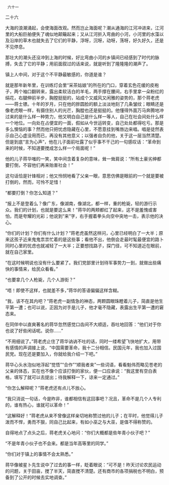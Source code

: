      六十一 

   二十六

   大海的浪潮涌起，会使海面改观。然而岂止海面呢？潮从通海的江河冲进来，江河里的大船巨舶便失了魂似地颠簸起来；又从江河折入弯曲的小河，小河里的水藻以及沿岸的草木也就失去了它们的平静，浮呀，沉呀，动呀，荡呀，好久好久，还是不见停息。 

   那壮大的潮头还没冲到上海的时候，好比弯曲小河的乡镇间已经感到了时代的脉搏，失去了它的平静；用前面叙过的话来说，就是听到了隆隆隆的潮声了。 

   镇上人中间，对于这个不平静最敏感的，你道是谁？ 

   就是那年新年里，在训练灯会里“采茶姑娘”的所在的门口，穿着玄色花缓的皮袍子，两个袖口翻转来，露出柔软洁白的羊毛，两手撑在腰间，右手里拿一朵粉红的绢花，右腿伸前半步，胸膛挺挺的，站成个又威风又闲雅的姿势的，那个蒋老虎——蒋士镖。十年的岁月，只在他的胖圆脸的额上淡淡地刻了几条皱纹；眼睛还是像老虎眼一样，有摄住别人的光芒，胸膛也还是挺挺的。他懂得外面万马奔腾地冲过来的是什么样一种势力，他又明白自己是什么样一等人，自己在社会间处什么样一个地位。一向处在占便宜的一面，假如从今世运转变，自己处处都得吃亏。那是多么懊恼的事？然而他只把忧虑隐藏在心里，不愿意挂到嘴唇边来唱。唱是徒然表示自己心虚没用而已，再没有其他意义；以强者自负的他，关于这一层当然清楚。但是到底“言为心声”，他在儿子面前吐露了似乎事不干己的一句感叹话：“革命到来的时候，不知道要搅成怎么样一个局面呢！” 

   他的儿子蒋华嗤的一笑，笑中间含着复杂的意味，耸一耸肩说：“所有土豪劣绅都要打倒，不容他们再来贻害社会！” 

   这句话恰是针锋相对；他又怜悯地看了父亲一眼，意思仿佛是眼前的一个就是要被打倒的，然而，可怜不足惜！ 

   “都要打倒？你怎么知道？” 

   “报上不是登着么？像广东，像湖南，像湖北，都一样，重的枪毙，轻的游行示众。我们的计划，也就是要这么来！”蒋华的两颊都红了起来，这不是羞愧或害怕，而是夸耀的光彩；他说到“来”字，右手握着拳头向空中突地一击，表示他的决心。 

   “你们的计划？你们有什么计划？”蒋老虎虽然这样问，心里已经明白了一大半；原来这孩子近来鬼鬼祟祟忙着的是这些事；看他不出，他倒会走最时髦最便宜的路卜同时心里的忧虑也就减轻了一大半；正要想找路子，探门径，可不知道近在眼前，就在自己家里。 

   “在这时候明说也没有什么要紧了。我们党部里计划待军事势力一到，就做出些痛快的事情来，给民众看看。” 

   “也要拿几个人枪毙，几个人游街？” 

   “唔！即使不这样，也就差不多，”蒋华的答语偏偏这样含糊。 

   “我，该不在其内吧？”蒋老虎一副情急的神态，两颗圆眼珠瞪着儿子，简直是他生平第一遭；也可以说，正因为对手是儿子，他才毫不隐藏，表露出生平第一遭的窘态来。 

   在同伴中以直爽著名的蒋华忽然感觉口齿间不大顺适，吞吐地回答：“他们对于你也说了好些闲话呢。说你……” 

   “不用细说了。”蒋老虎止住了蒋华讷讷不吐的话，同时一缕希望飞快地扩大，用带有感情的声调接上说，“中国需要革命，我十二分相信。民国元年，我也加入过国民党。现在还是要加入，你就给我介绍一下吧。” 

   蒋华心头水泡似地浮起“觉悟”“合作”“顺我者来”一些词语，看看魁伟而略见苍老的父亲的体态，实在也不像个应该打倒的家伙，便一口应承说：“我这里有空白表格，填写了就可以去提出；待我解释一下，谅来一定通过。” 

   “你怎么解释呢？”蒋老虎还有点儿不放心。 

   “我只消说一句话，今是昨非，谁都相信有这回事吧？况且，革命不是几个人专利的，谁有热心，谁就可以革命！” 

   “这解释好！”蒋老虎从来不曾像这样亲切地称赞过他的儿子；在平时，他觉得儿子泼而不悍，勇而不狠，同自己比起来，有如小巫之与大巫，是值不得称赞的。 

   自得地点了点头之后，蒋老虎关心地问：“你们大概都是些年青小伙子吧？” 

   “不是年青小伙子也不会来。都是当年高等里的同学。” 

   “你们对于镇上的事情不会太熟悉。” 

   蒋华像被星卜先生说中了过去的事一样，眨着眼说：“可不是！昨天讨论农民运动的问题，关于田亩，搅了半天，简直搅不清楚。还有商市的各项捐税也不明白，预备到了公开的时候去实地调查。” 

